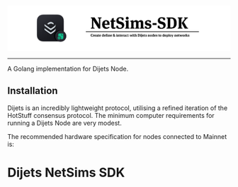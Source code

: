<div align="center">
  <img src="resources/netsims-sdk.png?raw=true">
</div>

---

A Golang implementation for Dijets Node.

## Installation

Dijets is an incredibly lightweight protocol, utilising a refined iteration of the HotStuff consensus protocol. The minimum computer requirements for running a Dijets Node are very modest.

The recommended hardware specification for nodes connected to Mainnet is:


# Dijets NetSims SDK